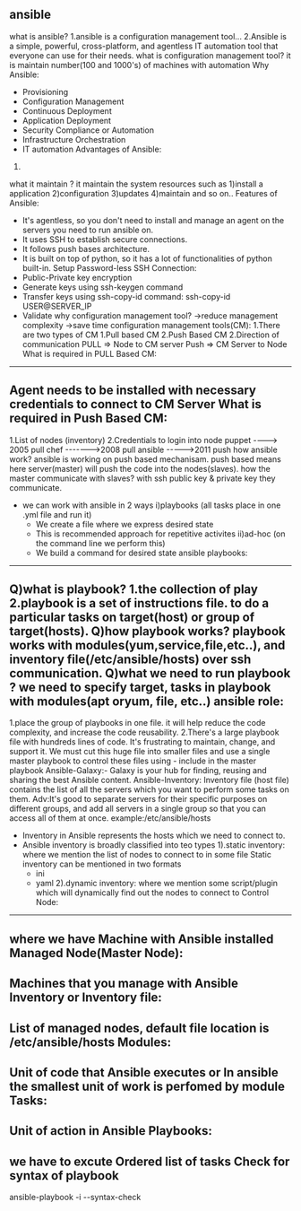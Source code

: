 ansible
--------
what is ansible?
1.ansible is a configuration management tool...
2.Ansible is a simple, powerful, cross-platform, and agentless IT automation tool that everyone can use for their needs.
what is configuration management tool?
	it is maintain number(100 and 1000's) of machines with automation
Why Ansible:
 * Provisioning
 * Configuration Management
 * Continuous Deployment
 * Application Deployment
 * Security Compliance or Automation
 * Infrastructure Orchestration
 * IT automation
Advantages of Ansible:
 1)

 
what it maintain ?
	it maintain the system resources such as
    1)install a application
	2)configuration
	3)updates
	4)maintain and so on..
Features of Ansible:
  * It's agentless, so you don't need to install and manage an agent on the servers you need to run ansible on.
  * It uses SSH to establish secure connections.
  * It follows push bases architecture.
  * It is built on top of python, so it has a lot of functionalities of python built-in.
Setup Password-less SSH Connection:
  * Public-Private key encryption
  * Generate keys using ssh-keygen command
  * Transfer keys using ssh-copy-id command: ssh-copy-id USER@SERVER_IP
  * Validate
why configuration management tool?
	->reduce management complexity
	->save time
configuration management tools(CM):
1.There are two types of CM
   1.Pull based CM
   2.Push Based CM
2.Direction of communication
  PULL => Node to CM server
  Push => CM Server to Node
What is required in PULL Based CM:
----------------------------------
Agent needs to be installed with necessary credentials to connect to CM Server
What is required in Push Based CM:
----------------------------------
 1.List of nodes (inventory)
 2.Credentials to login into node
	puppet ----> 2005	pull
	chef ------->2008	pull
	ansible ----->2011	push
how ansible work?
	ansible is working on push based mechanisam. push based means here server(master) will push the code into the nodes(slaves).
how the master communicate with slaves?
	with ssh public key & private key they communicate.
- we can work with ansible in 2 ways
 i)playbooks (all tasks place in one .yml file and run it)
  - We create a file where we express desired state
  - This is recommended approach for repetitive activites
 ii)ad-hoc (on the command line we perform this)
  - We build a command for desired state
ansible playbooks:
------------------
Q)what is playbook?
    1.the collection of play
	2.playbook is a set of instructions file. to do a particular tasks on target(host) or group of target(hosts).
Q)how playbook works?
	playbook works with modules(yum,service,file,etc..), and inventory file(/etc/ansible/hosts) over ssh communication.
Q)what we need to run playbook ?
	we need to specify target, tasks in playbook with modules(apt oryum, file, etc..)
ansible role:
------------
 1.place the group of playbooks in one file. it will help reduce the code complexity, and increase the code reusability.
 2.There's a large playbook file with hundreds lines of code. It's frustrating to maintain, change, and support it. We must cut this huge file into smaller files and use a single master playbook to control these files using - include <playbook name> in the master playbook
Ansible-Galaxy:-
Galaxy is your hub for finding, reusing and sharing the best Ansible content.
Ansible-Inventory:
Inventory file (host file) contains the list of all the servers which you want to perform some tasks on them.
 Adv:It's good to separate servers for their specific purposes on different groups, and add all servers in a single group so that you can access all of them at once.
 example:/etc/ansible/hosts
 * Inventory in Ansible represents the hosts which we need to connect to.
 * Ansible inventory is broadly classified into teo types
    1).static inventory: where we mention the list of nodes to connect to in some file
     Static inventory can be mentioned in two formats
     * ini
     * yaml
    2).dynamic inventory:  where we mention some script/plugin which will dynamically find out the nodes to connect to
Control Node:
-------------
 where we have Machine with Ansible installed
Managed Node(Master Node):
-------------
Machines that you manage with Ansible
Inventory or Inventory file:
------------------------------
 List of managed nodes, default file location is /etc/ansible/hosts
Modules:
---------
Unit of code that Ansible executes or In ansible the smallest unit of work is perfomed by module
Tasks:
-------
Unit of action in Ansible
Playbooks:
-----------
we have to excute Ordered list of tasks
Check for syntax of playbook
-----------------------------
ansible-playbook -i <inventory-path> --syntax-check <playbook-path>












